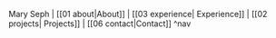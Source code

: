 Mary Seph | [[01 about|About]] | [[03 experience| Experience]] | [[02 projects| Projects]] | [[06 contact|Contact]] ^nav